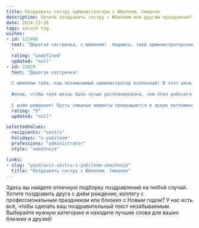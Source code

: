 ```yaml
---
title: Поздравить сестру администратора с Юбилеем. Смешное
description: Хотите поздравить сестру с Юбилеем или другим праздником? Наш ИИ создаст незабываемое поздравление, а вы обязательно выделитесь среди других.  
date: 2024-12-26
tags: second tag
wishes:
- id: 122408
  text: "Дорогая сестричка, с юбилеем!  Надеюсь, твой администраторский талант к организации праздников сегодня проявится в полной мере –  чтобы торжество было настолько же безупречно организовано, насколько безупречно ты управляешь офисом!  Желаю тебе море позитива, горы подарков и океан шампанского –  пусть этот юбилей станет ярким и незабываемым, а  седина в твоих волосах будет лишь от смеха!
  "
  rating: "undefined"
  updated: "null"
- id: 31029
  text: "Дорогая сестричка!
  
  С юбилеем тебя, наш незаменимый администратор вселенной! В этот день мы можем официально признать, что ты — главный хронометрист в нашем хаосе жизни. Ты как суперкомпьютер: оптимизируешь наши проблемы, сортируешь эмоции и ставишь у всех дедлайны на счастье!
  
  Желаю, чтобы твоя жизнь была лучше распланирована, чем план рабочего дня с 9 до 18! Пусть каждый новый год приносит тебе не только праздник, но и возможность взять «отгул» от всех забот. И пусть твои обязанности по «обслуживанию» родных и друзей всегда включают только «кофе в постель» и «выходные без забот».
  
  С днём рождения! Пусть смешные моменты превращаются в яркие воспоминания, а все дни будут расписаны только счастливыми событиями!"
  rating: "0"
  updated: "null"

selectedValues:
  recipients: "sestru"
  holidays: "s-yubileem"
  professions: "administrator"
  style: "smeshnoje"

links:
- slug: "pozdravit-sestru-s-yubileem-smeshnoje"
  title: "Поздравить сестру с Юбилеем. Смешное"
---
```


Здесь вы найдете отличную подборку поздравлений на любой случай. 
Хотите поздравить друга с днём рождения, коллегу с профессиональным праздником или близких с Новым годом? У нас есть всё, чтобы сделать ваш поздравительный текст незабываемым. Выбирайте нужную категорию и находите лучшие слова для ваших близких и друзей!

